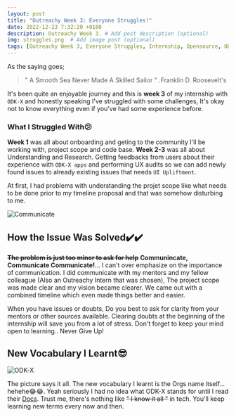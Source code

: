 ```yaml
---
layout: post
title: "Outreachy Week 3: Everyone Struggles!"
date: 2022-12-23 7:32:20 +0100
description: Outreachy Week 3. # Add post description (optional)
img: struggles.png  # Add image post (optional)
tags: [Outreachy Week 3, Everyone Struggles, Internship, Opensource, ODK-X]
---
```

As the saying goes; 
> " A Smooth Sea Never Made A Skilled Sailor " .Franklin D. Roosevelt's

It's been quite an enjoyable journey and this is **week 3** of my internship with ``ODK-X`` and honestly speaking I've struggled with some challenges, It's okay not to know everything even if you've had some experience before.

### What I Struggled With😕
**Week 1** was all about onboarding and geting to the community I'll be working with, project scope and code base. **Week 2-3** was all about Understanding and Research. Getting feedbacks from users about their experience with ``ODK-X apps`` and performing UX audits so we can add newly found issues to already existing issues that needs ``UI Upliftment``. 

At first, I had problems with understanding the projet scope like what needs to be done prior to my timeline proposal and that was somehow disturbing to me.

![Communicate]({{site.baseurl}}/assets/img/com.png)
## How the Issue Was Solved✔️✔️
**~~The problem is just too minor to ask for help~~** **Communincate, Communicate Communicate!**... I can't over emphasize on the importance of communication. I did communicate with my mentors and my fellow colleague (Also an Outreachy Intern that was chosen), The project scope was made clear and my vision became clearer. We came out with a combined timeline which even made things better and easier.

When you have issues or doubts, Do you best to ask for clarity from your mentors or other sources available. Clearing doubts at the beginning of the internship will save you from a lot of stress. Don't forget to keep your mind open to learning.. Never Give Up!



## New Vocabulary I Learnt😎
![ODK-X]({{site.baseurl}}/assets/img/odk.png)

The picture says it all. The new vocabulary I learnt is the Orgs name itself... hehehe😂😂. Yeah seriously I had no idea what ODK-X stands for until I read their [Docs](https://docs.odk-x.org). Trust me, there's nothing like ~~" I know it all "~~ in tech. You'll keep learning new terms every now and then.
